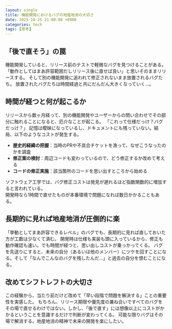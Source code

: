 ```yaml
---
layout: single
title: 機能開発におけるバグの地産地消の大切さ
date: 2025-10-25 21:00:00 +0900
categories: tech
tags: [思考]
---
```


## 「後で直そう」の罠

機能開発していると、リリース前のテストで軽微なバグを見つけることがある。
「動作としてはまあ許容範囲だしリリース後に直せば良い」と思いそのままリリースする。
そして別の機能開発に追われて修正されないまま放置されるバグたち。
放置されたバグたちは時間経過と共にだんだん大きくなっていく…。

## 時間が経つと何が起こるか

リリースから数ヶ月経って、別の機能開発やユーザーからの問い合わせでその部分に触れることになると、厄介なことが起こる。
「これって仕様だっけ？バグだっけ？」
記憶は曖昧になっているし、ドキュメントにも残っていない。結局、以下のようなコストが発生する。

- **歴史的経緯の把握**：当時のPRや不具合チケットを漁って、なぜこうなったのかを調査
- **修正案の検討**：周辺コードも変わっているので、どう修正するか改めて考える
- **コードの修正実施**：該当箇所のコードを思い出すところから始める

ソフトウェア工学では、バグ修正コストは発見が遅れるほど指数関数的に増加すると言われている。  
開発時なら1時間で直せたものが本番環境で問題になれば数日かかることもある。

## 長期的に見れば地産地消が圧倒的に楽

「挙動としてまあ許容できるレベル」のバグでも、長期的に見れば直しておいた方が工数は少なくて済む。
開発時は仕様も実装も頭に入っているから、修正も動作確認も速い。でも時間が経つと、思い出しコストが乗っかってくる。
バグを先送りにすると、未来の自分（あるいは他のメンバー）にツケを回すことになる。そして「なんでこんなのバグを残したんだ...」と過去の自分を恨むことになる。

## 改めてシフトレフトの大切さ

この経験から、当たり前だけど改めて「早い段階で問題を解決する」ことの重要性を実感した。
もちろん、リリース期限や優先度の兼ね合いですべてのバグをその場で直せるわけではない。しかし、「後で直す」には想像以上にコストがかかるということを意識するだけで判断が変わってくる。
可能な限りバグはその場で解消する。地産地消の精神で未来の開発を楽にしたい。
